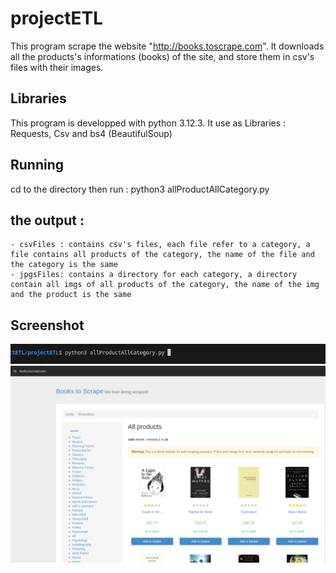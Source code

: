 # projectETL
This program scrape the website "http://books.toscrape.com". It downloads all the products's informations (books) of the site, and store them in csv's files with their images.

## Libraries
This program is developped with python 3.12.3. It use as Libraries : Requests, Csv and bs4 (BeautifulSoup)

## Running 
 cd to the directory then run : python3 allProductAllCategory.py

## the output : 
    - csvFiles : contains csv's files, each file refer to a category, a file contains all products of the category, the name of the file and the category is the same 
    - jpgsFiles: contains a directory for each category, a directory contain all imgs of all products of the category, the name of the img and the product is the same

## Screenshot
![screenshot](run.png)
![screenshot](app.png)
